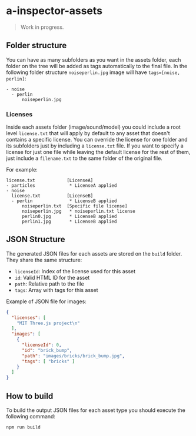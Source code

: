 # a-inspector-assets

> Work in progress.

## Folder structure

You can have as many subfolders as you want in the assets folder, each folder on the tree will be added as tags automatically to the final file. In the following folder structure `noiseperlin.jpg` image will have `tags=[noise, perlin]`:

```
- noise
  - perlin
      noiseperlin.jpg  
```

### Licenses

Inside each assets folder (image/sound/model) you could include a root level `license.txt` that will apply by default to any asset that doesn't contains a specific license. You can override the license for one folder and its subfolders just by including a `license.txt` file.
If you want to specify a license for just one file while leaving the default license for the rest of them, just include a `filename.txt` to the same folder of the original file.

For example:

```
license.txt            [LicenseA]
- particles             * LicenseA applied
- noise
  license.txt          [LicenseB]
  - perlin              * LicenseB applied
      noiseperlin.txt  [Specific file license]
      noiseperlin.jpg   * noiseperlin.txt license
      perlin0.jpg       * LicenseB applied
      perlin1.jpg       * LicenseB applied
```

## JSON Structure

The generated JSON files for each assets are stored on the `build` folder. They share the same structure:
- `licenseId`: Index of the license used for this asset
- `id`: Valid HTML ID for the asset
- `path`: Relative path to the file
- `tags`: Array with tags for this asset

Example of JSON file for images:

```json
{
  "licenses": [
    "MIT Three.js project\n"
  ],
  "images": [
    {
      "licenseId": 0,
      "id": "brick_bump",
      "path": "images/bricks/brick_bump.jpg",
      "tags": [ "bricks" ]
    }
  ]
}
```

## How to build

To build the output JSON files for each asset type you should execute the following command:

```bash
npm run build
```

